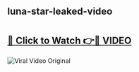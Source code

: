 ## luna-star-leaked-video 

# <h2><a href="http://freeplayer.one?title=luna-star-leaked-video&ref=21J">🔗 Click to Watch 👉🔴 VIDEO</a></h2>

<a href="http://freeplayer.one?title=luna-star-leaked-video&ref=21J" rel="nofollow" data-target="animated-image.originalLink"><img src="https://i.ibb.co.com/xMMVF88/686577567.gif" alt="Viral Video Original" style="max-width: 100%; display: inline-block;" data-target="animated-image.originalImage"></a>

